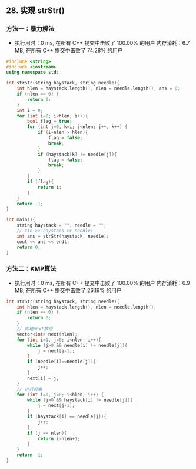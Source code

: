 ## 28. 实现 strStr()
### 方法一：暴力解法
* 执行用时：0 ms, 在所有 C++ 提交中击败了 100.00% 的用户
内存消耗：6.7 MB, 在所有 C++ 提交中击败了 74.28% 的用户
```C++
#include <string>
#include <iostream>
using namespace std;

int strStr(string haystack, string needle){
	int hlen = haystack.length(), nlen = needle.length(), ans = 0;
	if (nlen == 0) {
		return 0;
	}    
    int i = 0;
    for (int i=0; i<hlen; i++){
    	bool flag = true;
		for (int j=0, k=i; j<nlen; j++, k++) {
			if (i+nlen > hlen){
				flag = false;
				break;
			}
			if (haystack[k] != needle[j]){
				flag = false;
				break;
			}
		} 
		if (flag){
			return i;
		}
	}
	return -1;
}

int main(){
    string haystack = "", needle = "";
    // cin >> haystack >> needle;
    int ans = strStr(haystack, needle);
    cout << ans << endl;
    return 0;
}
```
### 方法二：KMP算法
* 执行用时：0 ms, 在所有 C++ 提交中击败了 100.00% 的用户
内存消耗：6.9 MB, 在所有 C++ 提交中击败了 26.19% 的用户
```C++
int strStr(string haystack, string needle){
	int hlen = haystack.length(), nlen = needle.length();
	if (nlen == 0) {
		return 0;
	}
	// 构建next数组 
	vector<int> next(nlen);
	for (int i=1, j=0; i<nlen; i++){
		while (j>0 && needle[i] != needle[j]){
			j = next[j-1];
		}
		if (needle[i]==needle[j]){
			j++;
		}
		next[i] = j;
	}
	// 进行检索
	for (int i=0, j=0; i<hlen; i++) {
		while (j>0 && haystack[i] != needle[j]){
			j = next[j-1];
		}
		if (haystack[i] == needle[j]){
			j++;
		}
		if (j == nlen){
			return i-nlen+1;
		}
	}
	return -1;
}
```